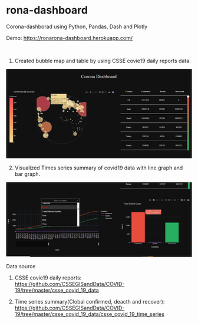 # rona-dashboard

Corona-dashborad using Python, Pandas, Dash and Plotly

Demo: https://ronarona-dashboard.herokuapp.com/

<br/>

1. Created bubble map and table by using CSSE covie19 daily reports data.

![image](assets/screen1.jpg)

2. Visualized Times series summary of covid19 data with line graph and bar graph.

![image](assets/screen2.jpg)




Data source

1. CSSE covie19 daily reports: 
https://github.com/CSSEGISandData/COVID-19/tree/master/csse_covid_19_data

2. Time series summary(Clobal confirmed, deacth and recover):
https://github.com/CSSEGISandData/COVID-19/tree/master/csse_covid_19_data/csse_covid_19_time_series
